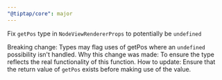 ```yaml
---
"@tiptap/core": major
---
```


Fix `getPos` type in `NodeViewRendererProps` to potentially be `undefined`

Breaking change: Types may flag uses of getPos where an `undefined` possibility isn't handled.
Why this change was made: To ensure the type reflects the real functionality of this function.
How to update: Ensure that the return value of `getPos` exists before making use of the value.